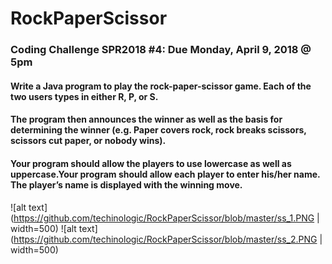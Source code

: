 # RockPaperScissor
### Coding Challenge SPR2018 #4: Due Monday, April 9, 2018 @ 5pm
#### Write a Java program to play the rock-paper-scissor game. Each of the two users types in either R, P, or S.  
#### The program then announces the winner as well as the basis for determining the winner (e.g. Paper covers rock, rock breaks scissors, scissors cut paper, or nobody wins).  
#### Your program should allow the players to use lowercase as well as uppercase.Your program should allow each player to enter his/her name.  The player’s name is displayed with the winning move.

![alt text](https://github.com/techinologic/RockPaperScissor/blob/master/ss_1.PNG | width=500)
![alt text](https://github.com/techinologic/RockPaperScissor/blob/master/ss_2.PNG | width=500)


